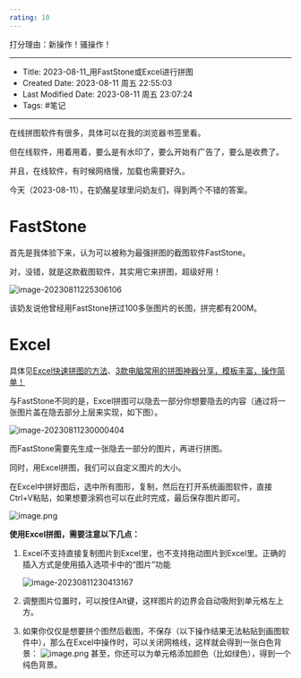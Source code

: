 ```yaml
---
rating: 10
---
```

打分理由：新操作！骚操作！

----
- Title: 2023-08-11_用FastStone或Excel进行拼图
- Created Date: 2023-08-11 周五 22:55:03
- Last Modified Date: 2023-08-11 周五 23:07:24
- Tags: #笔记
----

在线拼图软件有很多，具体可以在我的浏览器书签里看。

但在线软件，用着用着，要么是有水印了，要么开始有广告了，要么是收费了。

并且，在线软件，有时候网络慢，加载也需要好久。

今天（2023-08-11），在奶酪星球里问奶友们，得到两个不错的答案。

# FastStone

首先是我体验下来，认为可以被称为最强拼图的截图软件FastStone。

对，没错，就是这款截图软件，其实用它来拼图，超级好用！

![image-20230811225306106](https://picture-cloud-master.oss-cn-hangzhou.aliyuncs.com/img202308112253230.png)

该奶友说他曾经用FastStone拼过100多张图片的长图，拼完都有200M。

# Excel

具体见[Excel快速拼图的方法](https://jingyan.baidu.com/article/3c48dd346da963a00be358c5.html)、[3款电脑常用的拼图神器分享，模板丰富，操作简单！](https://mp.weixin.qq.com/s?src=11&timestamp=1691761918&ver=4706&signature=Rxfx5Bl5RzZDqnsFu5LN3pv6vHpYcIjYOnesATpjdawn3fBcexNZMeniH3in48aMgf2hqX8ySkxvB8RcSkZw16d*2qjh8taLCNn*8JWmu2C2pvmwx9Z*Op9ALIhqzDZa&new=1)

与FastStone不同的是，Excel拼图可以隐去一部分你想要隐去的内容（通过将一张图片盖在隐去部分上层来实现，如下图）。

![image-20230811230000404](https://picture-cloud-master.oss-cn-hangzhou.aliyuncs.com/img202308112300456.png)

而FastStone需要先生成一张隐去一部分的图片，再进行拼图。

同时，用Excel拼图，我们可以自定义图片的大小。

在Excel中拼好图后，选中所有图形，复制，然后在打开系统画图软件，直接Ctrl+V粘贴，如果想要涂鸦也可以在此时完成，最后保存图片即可。

![image.png](https://picture-cloud-master.oss-cn-hangzhou.aliyuncs.com/img202308112310981.png)

**使用Excel拼图，需要注意以下几点：**

1. Excel不支持直接复制图片到Excel里，也不支持拖动图片到Excel里。正确的插入方式是使用插入选项卡中的“图片”功能

   ![image-20230811230413167](https://picture-cloud-master.oss-cn-hangzhou.aliyuncs.com/img202308112304189.png)

2. 调整图片位置时，可以按住Alt键，这样图片的边界会自动吸附到单元格左上方。
3. 如果你仅仅是想要拼个图然后截图，不保存（以下操作结果无法粘贴到画图软件中），那么在Excel中操作时，可以关闭网格线，这样就会得到一张白色背景：
   ![image.png](https://picture-cloud-master.oss-cn-hangzhou.aliyuncs.com/img202308112312282.png)
   甚至，你还可以为单元格添加颜色（比如绿色），得到一个纯色背景。
